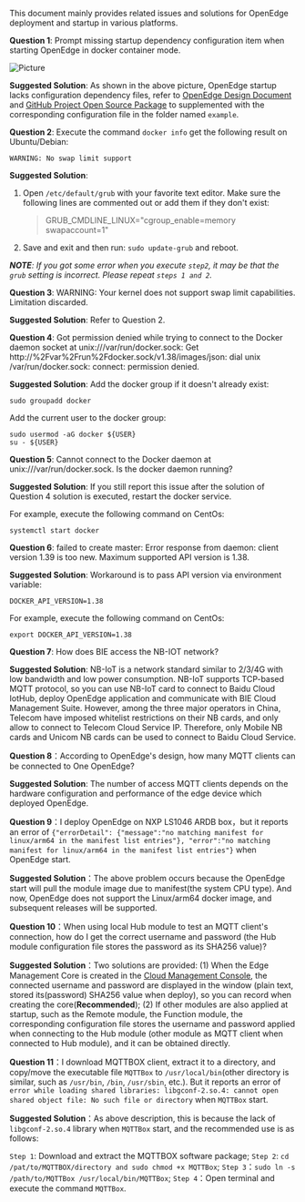 This document mainly provides related issues and solutions for OpenEdge deployment and startup in various platforms.

**Question 1**: Prompt missing startup dependency configuration item when starting OpenEdge in docker container mode.

![Picture](../images/setup/docker-engine-conf-miss.png)

**Suggested Solution**: As shown in the above picture, OpenEdge startup lacks configuration dependency files, refer to [OpenEdge Design Document](./overview/OpenEdge-design.md) and [GitHub Project Open Source Package](https://github.com/baidu/openedge) to supplemented with the corresponding configuration file in the folder named `example`.

**Question 2**: Execute the command `docker info` get the following result on Ubuntu/Debian:

```
WARNING: No swap limit support
```

**Suggested Solution**:

1. Open `/etc/default/grub` with your favorite text editor. Make sure the following lines are commented out or add them if they don't exist:

	> GRUB_CMDLINE_LINUX="cgroup_enable=memory swapaccount=1"

2. Save and exit and then run: `sudo update-grub` and reboot.

_**NOTE**: If you got some error when you execute `step2`, it may be that the `grub` setting is incorrect. Please repeat `steps 1 and 2`._

**Question 3**: WARNING: Your kernel does not support swap limit capabilities. Limitation discarded.

**Suggested Solution**: Refer to Question 2.

**Question 4**: Got permission denied while trying to connect to the Docker daemon socket at unix:///var/run/docker.sock: Get http://%2Fvar%2Frun%2Fdocker.sock/v1.38/images/json: dial unix /var/run/docker.sock: connect: permission denied.

**Suggested Solution**: Add the docker group if it doesn't already exist:

```shell
sudo groupadd docker
```

Add the current user to the docker group:

```shell
sudo usermod -aG docker ${USER}
su - ${USER}
``` 

**Question 5**: Cannot connect to the Docker daemon at unix:///var/run/docker.sock. Is the docker daemon running?

**Suggested Solution**: If you still report this issue after the solution of Question 4 solution is executed, restart the docker service.

For example, execute the following command on CentOs:

```shell
systemctl start docker
```

**Question 6**: failed to create master: Error response from daemon: client version 1.39 is too new. Maximum supported API version is 1.38.

**Suggested Solution**: Workaround is to pass API version via environment variable:

`DOCKER_API_VERSION=1.38`

For example, execute the following command on CentOs:

```shell
export DOCKER_API_VERSION=1.38
```

**Question 7**: How does BIE access the NB-IOT network?

**Suggested Solution**: NB-IoT is a network standard similar to 2/3/4G with low bandwidth and low power consumption. NB-IoT supports TCP-based MQTT protocol, so you can use NB-IoT card to connect to Baidu Cloud IotHub, deploy OpenEdge application and communicate with BIE Cloud Management Suite. However, among the three major operators in China, Telecom have imposed whitelist restrictions on their NB cards, and only allow to connect to Telecom Cloud Service IP. Therefore, only Mobile NB cards and Unicom NB cards can be used to connect to Baidu Cloud Service.

**Question 8**：According to OpenEdge's design, how many MQTT clients can be connected to One OpenEdge?

**Suggested Solution**: The number of access MQTT clients depends on the hardware configuration and performance of the edge device which deployed OpenEdge.

**Question 9**：I deploy OpenEdge on NXP LS1046 ARDB box，but it reports an error of `{"errorDetail": {"message":"no matching manifest for linux/arm64 in the manifest list entries"}, "error":"no matching manifest for linux/arm64 in the manifest list entries"}` when OpenEdge start.

**Suggested Solution**：The above problem occurs because the OpenEdge start will pull the module image due to manifest(the system CPU type). And now, OpenEdge does not support the Linux/arm64 docker image, and subsequent releases will be supported.

**Question 10**：When using local Hub module to test an MQTT client's connection, how do I get the correct username and password (the Hub module configuration file stores the password as its SHA256 value)?

**Suggested Solution**：Two solutions are provided: (1) When the Edge Management Core is created in the [Cloud Management Console](https://cloud.baidu.com/product/bie.html), the connected username and password are displayed in the window (plain text, stored its(password) SHA256 value when deploy), so you can record when creating the core(**Recommended**); (2) If other modules are also applied at startup, such as the Remote module, the Function module, the corresponding configuration file stores the username and password applied when connecting to the Hub module (other module as MQTT client when connected to Hub module), and it can be obtained directly.

**Question 11**：I download MQTTBOX client, extract it to a directory, and copy/move the executable file `MQTTBox` to `/usr/local/bin`(other directory is similar, such as `/usr/bin`, `/bin`, `/usr/sbin`, etc.). But it reports an error of `error while loading shared libraries: libgconf-2.so.4: cannot open shared object file: No such file or directory` when `MQTTBox` start.

**Suggested Solution**：As above description, this is because the lack of `libgconf-2.so.4` library when `MQTTBox` start, and the recommended use is as follows:

`Step 1`: Download and extract the MQTTBOX software package;
`Step 2`: `cd /pat/to/MQTTBOX/directory and sudo chmod +x MQTTBox`;
`Step 3`：`sudo ln -s /path/to/MQTTBox /usr/local/bin/MQTTBox`;
`Step 4`：Open terminal and execute the command `MQTTBox`.